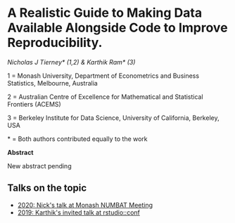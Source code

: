 # A Realistic Guide to Making Data Available Alongside Code to Improve Reproducibility.


_Nicholas J Tierney\* (1,2) & Karthik Ram\* (3)_

1 = Monash University, Department of Econometrics and Business Statistics, Melbourne, Australia

2 = Australian Centre of Excellence for Mathematical and Statistical Frontiers (ACEMS)

3 = Berkeley Institute for Data Science, University of California, Berkeley, USA

\* = Both authors contributed equally to the work

**Abstract**

New abstract pending

## Talks on the topic

* [2020: Nick's talk at Monash NUMBAT Meeting](https://github.com/njtierney/numbat-data)
* [2019: Karthik's invited talk at rstudio::conf](https://github.com/karthik/rstudio2019)
